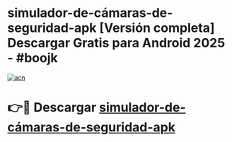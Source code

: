 # simulador-de-cámaras-de-seguridad-apk  [Versión completa] Descargar Gratis para Android 2025 - #boojk

[![acn](https://github.com/user-attachments/assets/0f9c940e-d8b0-45ae-aac7-cd30a18b3e1c)](https://apps.freeplayer.one?title=simulador-de-cámaras-de-seguridad-apk&ref=9F)

# 👉🔴 Descargar [simulador-de-cámaras-de-seguridad-apk](https://apps.freeplayer.one?title=simulador-de-cámaras-de-seguridad-apk&ref=9F)